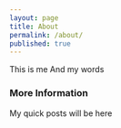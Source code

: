 ```yaml
---
layout: page
title: About
permalink: /about/
published: true
---
```


This is me
And my words



### More Information

My quick posts will be here

